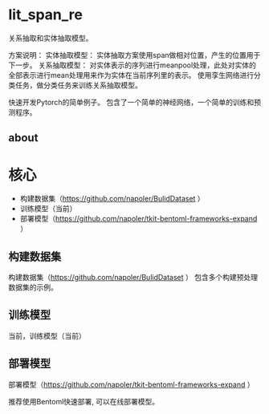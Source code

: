 # lit_span_re

关系抽取和实体抽取模型。

方案说明：
实体抽取模型：
实体抽取方案使用span做相对位置，产生的位置用于下一步。
关系抽取模型：
对实体表示的序列进行meanpool处理，此处对实体的全部表示进行mean处理用来作为实体在当前序列里的表示。
使用孪生网络进行分类任务，做分类任务来训练关系抽取模型。



快速开发Pytorch的简单例子。
包含了一个简单的神经网络，一个简单的训练和预测程序。


## about

# 核心

- 构建数据集（https://github.com/napoler/BulidDataset ）
- 训练模型（当前）
- 部署模型（https://github.com/napoler/tkit-bentoml-frameworks-expand ）

## 构建数据集
构建数据集（https://github.com/napoler/BulidDataset ）
包含多个构建预处理数据集的示例。

## 训练模型
当前，训练模型（当前）

## 部署模型
部署模型（https://github.com/napoler/tkit-bentoml-frameworks-expand ）

推荐使用Bentoml快速部署, 可以在线部署模型。

